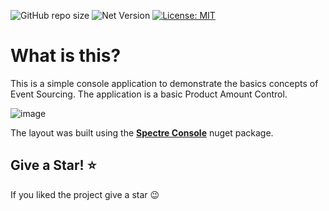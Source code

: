 ![GitHub repo size](https://img.shields.io/github/repo-size/fernando-goncalves92/demo-consoleEventSourcing) 
![Net Version](https://img.shields.io/badge/.NET-6-blueviolet)
[![License: MIT](https://img.shields.io/badge/License-MIT-yellow.svg)](https://opensource.org/licenses/MIT)

What is this?
=============
This is a simple console application to demonstrate the basics concepts of Event Sourcing. The application is a basic Product Amount Control.

![image](https://user-images.githubusercontent.com/44470855/161994634-e3197f5c-65f8-4a18-980a-30ebbe05e96a.png)

The layout was built using the [**Spectre Console**](https://spectreconsole.net) nuget package. 

## Give a Star! :star:
If you liked the project give a star 😉

